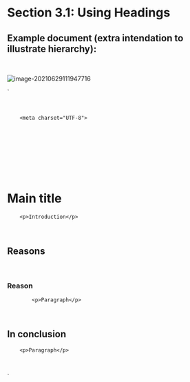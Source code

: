 # **Section 3.1: Using Headings**



## Example document (extra intendation to illustrate hierarchy):

​	

![image-20210629111947716](/home/aidyn/snap/typora/39/.config/Typora/typora-user-images/image-20210629111947716.png)

`<!DOCTYPE html>

<html lang = "en">

​    <head>

        <meta charset="UTF-8">

​        <title>Hello!</title>



​    </head>

​    <body>



​        <h1>Main title</h1>

        <p>Introduction</p>



​        <h2>Reasons</h2>

​            <h3>Reason</h3>

            <p>Paragraph</p>



​        <h2>In conclusion</h2>

        <p>Paragraph</p>



​    </body>



</html>`



